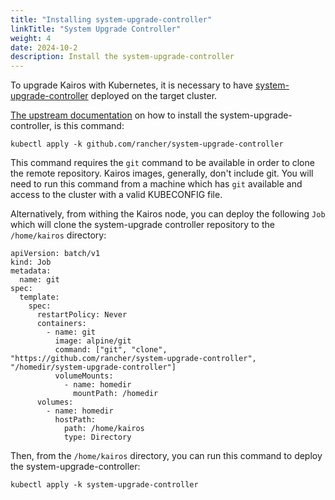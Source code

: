 ```yaml
---
title: "Installing system-upgrade-controller"
linkTitle: "System Upgrade Controller"
weight: 4
date: 2024-10-2
description: Install the system-upgrade-controller
---
```


To upgrade Kairos with Kubernetes, it is necessary to have [system-upgrade-controller](https://github.com/rancher/system-upgrade-controller) deployed on the target cluster.

[The upstream documentation](https://github.com/rancher/system-upgrade-controller#deploying) on how to install the system-upgrade-controller, is this command:

```
kubectl apply -k github.com/rancher/system-upgrade-controller
```

This command requires the `git` command to be available in order to clone the remote repository. Kairos images, generally, don't include git. You will need to run this command from a machine which has `git` available and access to the cluster with a valid KUBECONFIG file.

Alternatively, from withing the Kairos node, you can deploy the following `Job` which will clone the system-upgrade controller repository to the `/home/kairos` directory:

```
apiVersion: batch/v1
kind: Job
metadata:
  name: git
spec:
  template:
    spec:
      restartPolicy: Never
      containers:
        - name: git
          image: alpine/git
          command: ["git", "clone", "https://github.com/rancher/system-upgrade-controller", "/homedir/system-upgrade-controller"]
          volumeMounts:
            - name: homedir
              mountPath: /homedir
      volumes:
        - name: homedir
          hostPath:
            path: /home/kairos
            type: Directory
```

Then, from the `/home/kairos` directory, you can run this command to deploy the system-upgrade-controller:

```
kubectl apply -k system-upgrade-controller
```
